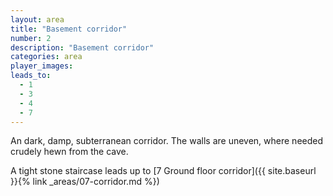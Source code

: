 ```yaml
---
layout: area
title: "Basement corridor"
number: 2
description: "Basement corridor"
categories: area
player_images:
leads_to:
  - 1
  - 3
  - 4
  - 7
---
```


An dark, damp, subterranean corridor.  The walls are uneven, where needed crudely hewn from the cave.

A tight stone staircase leads up to [7 Ground floor corridor]({{ site.baseurl }}{% link _areas/07-corridor.md %})
